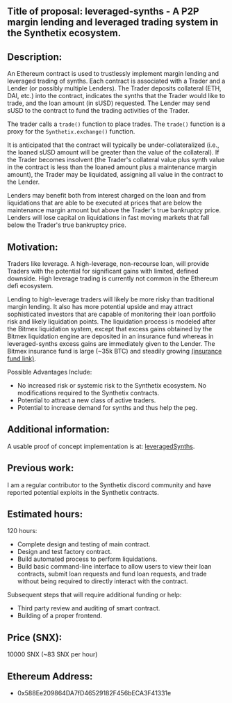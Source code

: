 

## Title of proposal: leveraged-synths - A P2P margin lending and leveraged trading system in the Synthetix ecosystem.

## Description:
An Ethereum contract is used to trustlessly implement margin lending and leveraged trading of synths. Each contract is associated with a Trader and a Lender (or possibly multiple Lenders). The Trader deposits collateral (ETH, DAI, etc.) into the contract, indicates the synths that the Trader would like to trade, and the loan amount (in sUSD) requested. The Lender may send sUSD to the contract to fund the trading activities of the Trader.

The trader calls a `trade()` function to place trades. The `trade()` function is a proxy for the `Synthetix.exchange()` function.

It is anticipated that the contract will typically be under-collateralized (i.e., the loaned sUSD amount will be greater than the value of the collateral). If the Trader becomes insolvent (the Trader's collateral value plus synth value in the contract is less than the loaned amount plus a maintenance margin amount), the Trader may be liquidated, assigning all value in the contract to the Lender.

Lenders may benefit both from interest charged on the loan and from liquidations that are able to be executed at prices that are below the maintenance margin amount but above the Trader's true bankruptcy price. Lenders will lose capital on liquidations in fast moving markets that fall below the Trader's true bankruptcy price.

## Motivation:
Traders like leverage. A high-leverage, non-recourse loan, will provide Traders with the potential for significant gains with limited, defined downside. High leverage trading is currently not common in the Ethereum defi ecosystem.

Lending to high-leverage traders will likely be more risky than traditional margin lending. It also has more potential upside and may attract sophisticated investors that are capable of monitoring their loan portfolio risk and likely liquidation points. The liquidation process is modeled after the Bitmex liquidation system, except that  excess gains obtained by the Bitmex liquidation engine are deposited in an insurance fund whereas in leveraged-synths excess gains are immediately given to the Lender. The Bitmex insurance fund is large (~35k BTC) and steadily growing [(insurance fund link)](https://www.bitmex.com/app/insuranceFund).

Possible Advantages Include:
- No increased risk or systemic risk to the Synthetix ecosystem. No modifications required to the Synthetix contracts.
- Potential to attract a new class of active traders.
- Potential to increase demand for synths and thus help the peg.

## Additional information:
A usable proof of concept implementation is at: [leveragedSynths](https://github.com/brian0641/leveragedSynths).
## Previous work:

I am a regular contributor to the Synthetix discord community and have reported potential exploits in the Synthetix contracts.

## Estimated hours:
120 hours:
  - Complete design and testing of main contract.
  - Design and test factory contract.
  - Build automated process to perform liquidations.
  - Build basic command-line interface to allow users to view their loan contracts, submit loan requests and fund loan requests, and trade without being required to directly interact with the contract.

Subsequent steps that will require additional funding or help:
- Third party review and auditing of smart contract.
- Building of a proper frontend.

## Price (SNX):

10000 SNX (~83 SNX per hour)

## Ethereum Address:
- 0x588Ee209864DA7fD46529182F456bECA3F41331e
